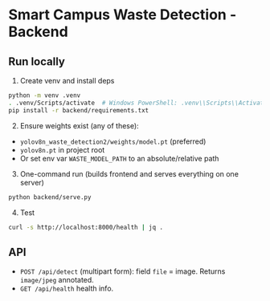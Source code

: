 # Smart Campus Waste Detection - Backend

## Run locally

1. Create venv and install deps
```bash
python -m venv .venv
. .venv/Scripts/activate  # Windows PowerShell: .venv\\Scripts\\Activate.ps1
pip install -r backend/requirements.txt
```

2. Ensure weights exist (any of these):
- `yolov8n_waste_detection2/weights/model.pt` (preferred)
- `yolov8n.pt` in project root
- Or set env var `WASTE_MODEL_PATH` to an absolute/relative path

3. One-command run (builds frontend and serves everything on one server)
```bash
python backend/serve.py
```

4. Test
```bash
curl -s http://localhost:8000/health | jq .
```

## API
- `POST /api/detect` (multipart form): field `file` = image. Returns `image/jpeg` annotated.
- `GET /api/health` health info.


